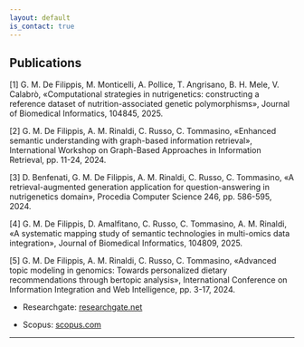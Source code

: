 ```yaml
---
layout: default
is_contact: true
---
```



## Publications

[1] G. M. De Filippis, M. Monticelli, A. Pollice, T. Angrisano, B. H. Mele, V. Calabrò, «Computational strategies in nutrigenetics: constructing a reference dataset of nutrition-associated genetic polymorphisms», Journal of Biomedical Informatics, 104845, 2025.

[2] G. M. De Filippis, A. M. Rinaldi, C. Russo, C. Tommasino, «Enhanced semantic understanding with graph-based information retrieval», International Workshop on Graph-Based Approaches in Information Retrieval, pp. 11-24, 2024.

[3] D. Benfenati, G. M. De Filippis, A. M. Rinaldi, C. Russo, C. Tommasino, «A retrieval-augmented generation application for question-answering in nutrigenetics domain», Procedia Computer Science 246, pp. 586-595, 2024.

[4] G. M. De Filippis, D. Amalfitano, C. Russo, C. Tommasino, A. M. Rinaldi, «A systematic mapping study of semantic technologies in multi-omics data integration», Journal of Biomedical Informatics, 104809, 2025.

[5] G. M. De Filippis, A. M. Rinaldi, C. Russo, C. Tommasino, «Advanced topic modeling in genomics: Towards personalized dietary recommendations through bertopic analysis», International Conference on Information Integration and Web Intelligence, pp. 3-17, 2024.


* Researchgate: [researchgate.net](https://www.researchgate.net/profile/Giovanni-Maria-De-Filippis/research)

* Scopus: [scopus.com](https://www.scopus.com/authid/detail.uri?authorId=58613393100)

---

<!--
## Mailing Address

> 7, Craven Road
>
> London
>
> United Kingdom

---

## Social

1. [Facebook](#)
2. [Twitter](#)
3. [Google+](#)
-->